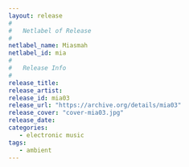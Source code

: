 ```yaml
---
layout: release
#
#   Netlabel of Release
#
netlabel_name: Miasmah
netlabel_id: mia
#
#   Release Info
#
release_title: 
release_artist: 
release_id: mia03
release_url: "https://archive.org/details/mia03"
release_cover: "cover-mia03.jpg"
release_date: 
categories:
   - electronic music
tags:
   - ambient
---
```

